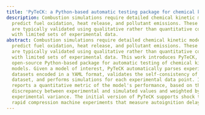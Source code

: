 ```yaml
---
title: 'PyTeCK: a Python-based automatic testing package for chemical kinetic models'
description: Combustion simulations require detailed chemical kinetic models to
  predict fuel oxidation, heat release, and pollutant emissions. These models
  are typically validated using qualitative rather than quantitative comparisons
  with limited sets of experimental data.
abstract: Combustion simulations require detailed chemical kinetic models to
  predict fuel oxidation, heat release, and pollutant emissions. These models
  are typically validated using qualitative rather than quantitative comparisons
  with limited sets of experimental data. This work introduces PyTeCK, an
  open-source Python-based package for automatic testing of chemical kinetic
  models. Given a model of interest, PyTeCK automatically parses experimental
  datasets encoded in a YAML format, validates the self-consistency of each
  dataset, and performs simulations for each experimental data point. It then
  reports a quantitative metric of the model's performance, based on the
  discrepancy between experimental and simulated values and weighted by
  experimental variance. The initial version of PyTeCK supports shock tube and
  rapid compression machine experiments that measure autoignition delay.
---
```

